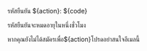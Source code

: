 รหัสยืนยัน ${action}: ${code}

รหัสยืนยันจะหมดอายุในหนึ่งชั่วโมง

หากคุณยังไม่ได้สมัครเพื่อ${action}โปรดอย่าสนใจอีเมลนี้
